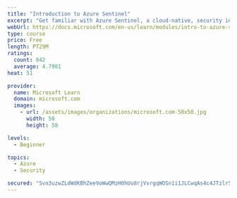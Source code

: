 ```yaml
---
title: "Introduction to Azure Sentinel"
excerpt: "Get familiar with Azure Sentinel, a cloud-native, security information and event management (SIEM) service."
webUrl: https://docs.microsoft.com/en-us/learn/modules/intro-to-azure-sentinel/
type: course
price: Free
length: PT29M
ratings:
  count: 842
  average: 4.7981
heat: 51

provider:
  name: Microsoft Learn
  domain: microsoft.com
  images:
    - url: /assets/images/organizations/microsoft.com-50x50.jpg
      width: 50
      height: 50

levels:
  - Beginner

topics:
  - Azure
  - Security

secured: "Svn3uzwZLdWdKBhZee9oWwQMzH0hUu8rjVvrgqWOSn1i1JLCwqAs4c4JTzlr5egLwfMiTzJQEUiy20yRoOJmigMl1IvMgOV760DpMg+HIfHp9sj+zAMJCz4GsQ/E/z2gFBwyHhYESjPeXzlfUxFQtB9VgCrrogf7BWGUddyIrsKmCBlwsD5IWV+I0Kv9xFe+2ST55h1nT9gc1MY+Xrb9wLx38hYUHd8iufPkV40Qk4kgX3cjt6rJel3GRkNzeSkGfqRZcNQUpasGTooxGICwJhV5uDkS6KU6krFABsI/DByPbea4b/78A6ojEllyWbz/zp4yFtF17LzWku/Y297MwmLcdZRcpXxtzIdLbRBT/6smty5jnwMg/yvrGb72izOub7KpK+PW62uRa+B6F8hyIm+Uxvh18VWkmVw4mSQimTw=;BlJHR2rcxmxkjrTmcqm7lA=="
---
```


